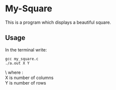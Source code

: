 # My-Square

This is a program which displays a beautiful square.

## Usage
In the terminal write: 
```
gcc my_square.c
./a.out X Y
```
\ where :\
X is number of columns\
Y is number of rows
